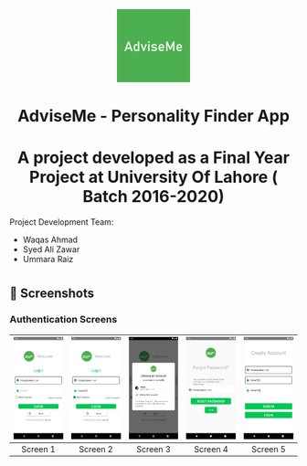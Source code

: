 <p align="center">
  <img src="app\src\main\ic_launcher-playstore.png" height="128">
    <h1 align="center">AdviseMe - Personality Finder App </h1>
</p>

<p align="center">
  <h1 align="center">A project developed as a Final Year Project at University Of Lahore ( Batch 2016-2020)</h1>
</p>


Project Development Team:
- Waqas Ahmad
- Syed Ali Zawar
- Ummara Raiz

#

## 📱 Screenshots
### Authentication Screens
| <img src="screenshots/authentication_sreen_1.png" width="200"/>| <img src="screenshots/authentication_sreen_2.png" width="200"/>| <img src="screenshots/authentication_sreen_3.png" width="200"/>| <img src="screenshots/authentication_sreen_4.png" width="200"/>| <img src="screenshots/authentication_sreen_5.png" width="200"/>|
|:---:|:---:|:---:|:---:|:---:|
| Screen 1 | Screen 2 | Screen 3 | Screen 4 | Screen 5 |

